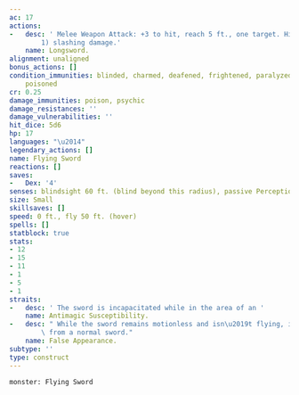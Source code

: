 ```yaml
---
ac: 17
actions:
-   desc: ' Melee Weapon Attack: +3 to hit, reach 5 ft., one target. Hit: 5 (1d8 +
        1) slashing damage.'
    name: Longsword.
alignment: unaligned
bonus_actions: []
condition_immunities: blinded, charmed, deafened, frightened, paralyzed, petrified,
    poisoned
cr: 0.25
damage_immunities: poison, psychic
damage_resistances: ''
damage_vulnerabilities: ''
hit_dice: 5d6
hp: 17
languages: "\u2014"
legendary_actions: []
name: Flying Sword
reactions: []
saves:
-   Dex: '4'
senses: blindsight 60 ft. (blind beyond this radius), passive Perception 7
size: Small
skillsaves: []
speed: 0 ft., fly 50 ft. (hover)
spells: []
statblock: true
stats:
- 12
- 15
- 11
- 1
- 5
- 1
straits:
-   desc: ' The sword is incapacitated while in the area of an '
    name: Antimagic Susceptibility.
-   desc: " While the sword remains motionless and isn\u2019t flying, it is indistinguishable\
        \ from a normal sword."
    name: False Appearance.
subtype: ''
type: construct
---
```

```statblock
monster: Flying Sword
```